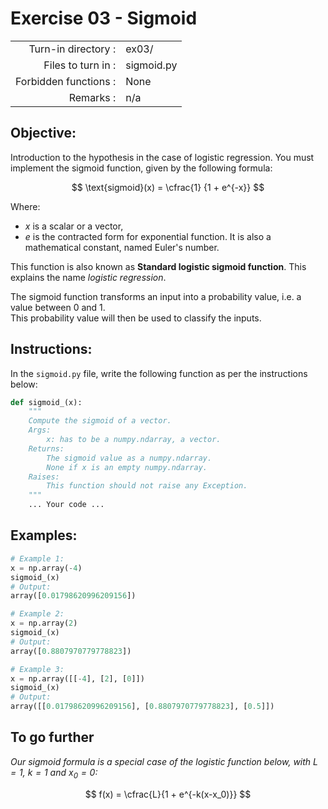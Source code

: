 # Exercise 03 - Sigmoid

|                         |                         |
| -----------------------:| ----------------------- |
|   Turn-in directory :   |  ex03/                  |
|   Files to turn in :    |  sigmoid.py             |
|   Forbidden functions : |  None                   |
|   Remarks :             |  n/a                    |

## Objective:
Introduction to the hypothesis in the case of logistic regression.
You must implement the sigmoid function, given by the following formula:  

$$
\text{sigmoid}(x) = \cfrac{1} {1 + e^{-x}}
$$

Where:  
* $x$ is a scalar or a vector,
* $e$ is the contracted form for exponential function. It is also a mathematical constant, named Euler's number.

This function is also known as **Standard logistic sigmoid function**. This explains the name *logistic regression*.

The sigmoid function transforms an input into a probability value, i.e. a value between 0 and 1.  
This probability value will then be used to classify the inputs.  

## Instructions:
In the `sigmoid.py` file, write the following function as per the instructions below: 
```python
def sigmoid_(x):
    """
    Compute the sigmoid of a vector.
    Args:
        x: has to be a numpy.ndarray, a vector.
    Returns: 
        The sigmoid value as a numpy.ndarray.
        None if x is an empty numpy.ndarray.
    Raises:
        This function should not raise any Exception.
    """
    ... Your code ...
```
      
## Examples:
```python
# Example 1:
x = np.array(-4)
sigmoid_(x)
# Output:
array([0.01798620996209156])

# Example 2:
x = np.array(2)
sigmoid_(x)
# Output:
array([0.8807970779778823])

# Example 3:
x = np.array([[-4], [2], [0]])
sigmoid_(x)
# Output:
array([[0.01798620996209156], [0.8807970779778823], [0.5]])
```
## To go further
*Our sigmoid formula is a special case of the logistic function below, with $L = 1$, $k = 1$ and $x_0 = 0$:*

$$
f(x) = \cfrac{L}{1 + e^{-k(x-x_0)}}
$$
